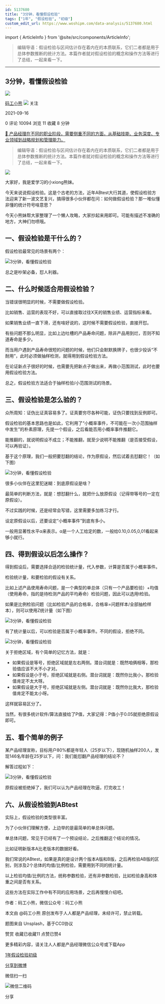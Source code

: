 ```yaml
---
id: 5137680
title: "3分钟，看懂假设检验"
tags: ["1年", "假设检验", "初级"]
custom_edit_url: https://www.woshipm.com/data-analysis/5137680.html
---
```

import { ArticleInfo } from '@site/src/components/ArticleInfo';

<ArticleInfo
    author="码工小熊"
    authorLink="https://www.woshipm.com/u/1285820"
    published="2021-09-16"
    views={10094}
    comments={0}
    collects={11}
/>

> 编辑导语：假设检验与区间估计存在着内在的本质联系，它们二者都是用于总体参数推断的统计方法。本篇作者就对假设检验的概念和操作方法等进行了总结，一起来看一下。

---

## 3分钟，看懂假设检验

[![](https://static.woshipm.com/APP_U_202106_20210620005424_1343.jpeg?imageView2/1/w/72/h/72/q/100)](https://www.woshipm.com/u/1285820)

[码工小熊](https://www.woshipm.com/u/1285820) ![](https://static.woshipm.com/tag/1101_1@2x.png) 关注

2021-09-16

0 评论 10094 浏览 11 收藏 8 分钟

[🔗 产品经理在不同的职业阶段，需要侧重不同的方面，从基础技能、业务深度、专业领域到战略规划和管理能力。](https://ke.qidianla.com/courses/90pm)

> 编辑导语：假设检验与区间估计存在着内在的本质联系，它们二者都是用于总体参数推断的统计方法。本篇作者就对假设检验的概念和操作方法等进行了总结，一起来看一下。

![](https://image.woshipm.com/wp-files/2021/09/Um23vSHIkYw8rR9UmapY.jpg)

大家好，我是爱学习的小xiong熊妹。

今天来说说假设检验。这是个古老的方法，近年ABtest大行其道，使假设检验方法迎来了新一波文艺复兴，搞得很多小伙伴都在问：如何做假设检验？那一堆似懂非懂的统计符号啥意思？

今天小熊妹帮大家整理了一个懒人攻略，大家抄起来用即可。可能有描述不准确的地方，大神们勿喷哦。

## 一、假设检验是干什么的？

假设检验最常见的场景有两个：

![3分钟，看懂假设检验](https://image.woshipm.com/wp-files/2021/09/M7NIRl6suBcj6xlpp7Zn.png)

总之是吵架必备，怼人利器。

## 二、什么时候适合用假设检验？

当错误很明显的时候，不需要做假设检验。

比如销售、运营的表现不好，可以直接取过往X天的销售业绩、运营指标来看。

如果销售业绩一直下滑，还有啥好说的，这时候不需要假设检验，直接开怼。

有些问题不那么明显，比如上边吐槽的产品寿命问题，除非产品用到烂，否则不知道寿命是多少。

而当用户遇到产品寿命很短的问题的时候，他们只会默默换牌子，也很少投诉“不耐用”，此时必须做抽样检测，就得用到假设检验方法。

在论证新点子很好的时候，也需要先把新点子做出来，再做小范围测试，此时也要用假设检验方法。

总之，假设检验方法适合于抽样检验/小范围测试的场景。

## 三、假设检验是怎么验的？

众所周知：证伪比证真容易多了。证真要穷尽各种可能，证伪只要找到反例即可。

假设检验的基本思路也是如此，它利用了“小概率事件，不可能在一次小范围抽样中发生”的朴素原理，先提一个假设，之后看能否用小概率事件推翻它。

能推翻的，就说明假设不成立；不能推翻，就至少说明不能推翻（是否接受假设，可以再验证）。

基于这个原理，我们一般把要怼翻的结论，作为原假设，然后试着去怼翻它！（如下图）

![3分钟，看懂假设检验](https://image.woshipm.com/wp-files/2021/09/EaANkOixowDWeykZnRHh.png)

很多小伙伴在这里犯迷糊：到底原假设是啥？

最简单的判断方法，就是：想怼翻什么，就把什么放原假设（记得带等号的一定在原假设）。

不过实践的时候，还是经常会写错，这里需要多加练习才行。

设定原假设以后，还要设定“小概率事件”到底有多小。

一般用显著性水平α来表示。α是一个人工给定的数，一般给0.10,0.05,0,01看起来够小就行。

## 四、得到假设以后怎么操作？

得到假设后，需要选择合适的检验统计量，代入参数，计算是否属于小概率事件。

检验统计量，和要检验的假设有关系。

比如上述产品使用寿命问题，是一个典型的单总体（只有一个产品要检验）+均值（使用寿命，指的是待检测产品的平均寿命）检验问题，因此可以选用t检验。

如果是比例检验问题（比如检验产品的合格率，合格率=问题样本/全部抽检样本），则可以使用Z统计量（如下图）

![3分钟，看懂假设检验](https://image.woshipm.com/wp-files/2021/09/HC7vB2Yn2UPbgTBQy9rt.png)

有了统计量以后，可以检验是否属于小概率事件。不同的假设，拒绝不同。

![3分钟，看懂假设检验](https://image.woshipm.com/wp-files/2021/09/vsU0GJNM1TW2jQMPbNbZ.png)

关于拒绝区域，有个简单的记忆方法，就是：

*   如果假设是等号，拒绝区域就是左右两侧。潜台词就是：既然咱俩相等，那检验值应该不大不小才对。
*   如果假设是小于号，拒绝区域就是右侧。潜台词就是：既然你比我小，那检验值肯定不太大呀。
*   如果假设是大于号，拒绝区域就是左侧。潜台词就是：既然你比我大，那检验值肯定不能太小呀。

这样就容易区分了。

当然，有很多统计软件/算法直接给了P值，大家记得：P值小于0.05就拒绝原假设即可。

## 五、看个简单的例子

某产品经理宣称，目标用户80%都是年轻人（25岁以下），现随机抽样200人，发现146名年龄在25岁以下，问：我们能怼翻产品经理的结论不？

解答过程如下：

![3分钟，看懂假设检验](https://image.woshipm.com/wp-files/2021/09/Ul7CYXaGUErpe1LeSfRf.png)

原假设被拒绝掉了，我们可以认为产品经理在吹逼，打完收工！

## 六、从假设检验到ABtest

实际上，假设检验的类型很丰富。

为了小伙伴们理解方便，上边举的是最简单的单总体问题。

单总体问题，常见于已经有了一个预设结论，之后推翻这个结论的情况。

比如证明新版本A比老版本的数据好看。

我们常说的ABtest，如果是真的是设计两个版本A版和B版，之后再检验AB版的区别，则涉及2个总体的均值/比例检验，需要用到不同的统计量。

以上检验均值/比例的方法，统称参数检验，还有非参数检验，比如检验身高和体重之间是否有关系。

这些方法在实际工作中有不同的应用场景，之后再慢慢介绍吧。

作者：码工小熊，微信公众号：码工小熊

本文由 @码工小熊 原创发布于人人都是产品经理，未经许可，禁止转载。

题图来自 Unsplash，基于CC0协议

赞赏 收藏已收藏11 点赞已赞4

更多精彩内容，请关注人人都是产品经理微信公众号或下载App

[1年](https://www.woshipm.com/tag/1%e5%b9%b4)[假设检验](https://www.woshipm.com/tag/%e5%81%87%e8%ae%be%e6%a3%80%e9%aa%8c)[初级](https://www.woshipm.com/tag/%e5%88%9d%e7%ba%a7)

[分享到微博](https://service.weibo.com/share/share.php?appkey=2775287854&title=3分钟，看懂假设检验&url=https://www.woshipm.com/data-analysis/5137680.html&pic=https://image.woshipm.com/wp-files/2021/09/Um23vSHIkYw8rR9UmapY.jpg)

微信扫一扫

![微信二维码](https://api.pwmqr.com/qrcode/create/?url=https://www.woshipm.com/data-analysis/5137680.html)

分享
